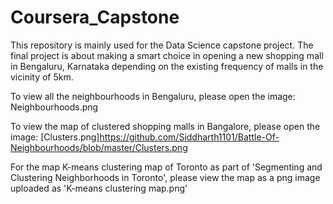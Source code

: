 # Coursera_Capstone
This repository is mainly used for the Data Science capstone project. The final project is about making a smart choice in opening a new shopping mall in Bengaluru, Karnataka depending on the existing frequency of malls in the vicinity of 5km.

To view all the neighbourhoods in Bengaluru, please open the image: Neighbourhoods.png

To view the map of clustered shopping malls in Bangalore, please open the image: [Clusters.png]https://github.com/Siddharth1101/Battle-Of-Neighbourhoods/blob/master/Clusters.png

For the map K-means clustering map of Toronto as part of 'Segmenting and Clustering Neighborhoods in Toronto', please view the map as a png image uploaded as 'K-means clustering map.png'
